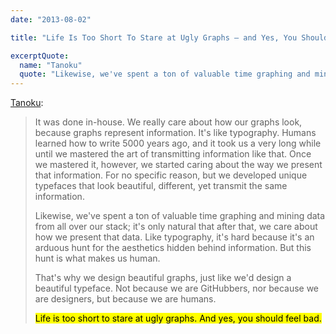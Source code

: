 ```yaml
---
date: "2013-08-02"

title: "Life Is Too Short To Stare at Ugly Graphs — and Yes, You Should Feel Bad"

excerptQuote:
  name: "Tanoku"
  quote: "Likewise, we've spent a ton of valuable time graphing and mining data from all over our stack; it's only natural that after that, we care about how we present that data. Like typography, it's hard because it's an arduous hunt for the aesthetics hidden behind information."
---
```


[Tanoku](https://news.ycombinator.com/item?id=4480876):

> It was done in-house. We really care about how our graphs look, because graphs represent information. It's like typography. Humans learned how to write 5000 years ago, and it took us a very long while until we mastered the art of transmitting information like that. Once we mastered it, however, we started caring about the way we present that information. For no specific reason, but we developed unique typefaces that look beautiful, different, yet transmit the same information.
>
> Likewise, we've spent a ton of valuable time graphing and mining data from all over our stack; it's only natural that after that, we care about how we present that data. Like typography, it's hard because it's an arduous hunt for the aesthetics hidden behind information. But this hunt is what makes us human.
>
> That's why we design beautiful graphs, just like we'd design a beautiful typeface. Not because we are GitHubbers, nor because we are designers, but because we are humans.
>
> <mark>Life is too short to stare at ugly graphs. And yes, you should feel bad.</mark>

